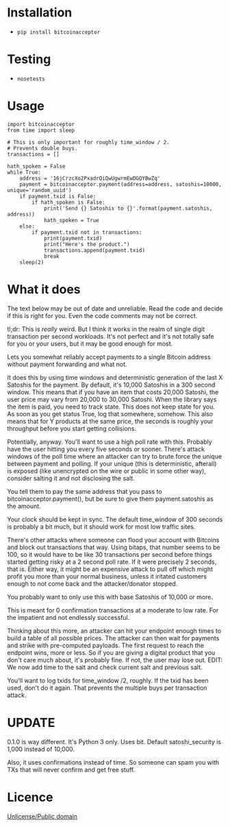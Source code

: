 # Installation

* `pip install bitcoinacceptor`

# Testing

* `nosetests`

# Usage

```
import bitcoinacceptor
from time import sleep

# This is only important for roughly time_window / 2.
# Prevents double buys.
transactions = []

hath_spoken = False
while True:
    address = '16jCrzcXo2PxadrQiQwUgwrmEwDGQYBwZq'
    payment = bitcoinacceptor.payment(address=address, satoshis=10000, unique='random_uuid')
    if payment.txid is False:
        if hath_spoken is False:
            print('Send {} Satoshis to {}'.format(payment.satoshis, address))
            hath_spoken = True
    else:
        if payment.txid not in transactions:
            print(payment.txid)
            print("Here's the product.")
            transactions.append(payment.txid)
            break
    sleep(2)
```

# What it does

The text below may be out of date and unreliable. Read the code and decide if this is right for you. Even the code comments may not be correct.

tl;dr: This is *really* weird. But I think it works in the realm of single digit transaction per second workloads. It's not perfect and it's not totally safe for you or your users, but it may be good enough for most.

Lets you somewhat reliably accept payments to a single Bitcoin address without payment forwarding and what not.

It does this by using time windows and deterministic generation of the last X Satoshis for the payment. By default, it's 10,000 Satoshis in a 300 second window. This means that if you have an item that costs 20,000 Satoshi, the user price may vary from 20,000 to 30,000 Satoshi. When the library says the item is paid, you need to track state. This does not keep state for you. As soon as you get status True, log that somewhere, somehow. This also means that for Y products at the same price, the seconds is roughly your throughput before you start getting collisions.

Potentially, anyway. You'll want to use a high poll rate with this. Probably have the user hitting you every five seconds or sooner. There's attack windows of the poll time where an attacker can try to brute force the unique between payment and polling. If your unique (this is deterministic, afterall) is exposed (like unencrypted on the wire or public in some other way), consider salting it and not disclosing the salt.

You tell them to pay the same address that you pass to bitcoinacceptor.payment(), but be sure to give them payment.satoshis as the amount.

Your clock should be kept in sync. The default time_window of 300 seconds is probably a bit much, but it should work for most low traffic sites.

There's other attacks where someone can flood your account with Bitcoins and block out transactions that way. Using bitaps, that number seems to be 100, so it would have to be like 30 transactions per second before things started getting risky at a 2 second poll rate. If it were precisely 2 seconds, that is. Either way, it might be an expensive attack to pull off which might profit you more than your normal business, unless it iritated customers enough to not come back and the attacker/donator stopped.

You probably want to only use this with base Satoshis of 10,000 or more.

This is meant for 0 confirmation transactions at a moderate to low rate. For the impatient and not endlessly successful.

Thinking about this more, an attacker can hit your endpoint enough times to build a table of all possible prices. The attacker can then wait for payments and strike with pre-computed payloads. The first request to reach the endpoint wins, more or less. So if you are giving a digital product that you don't care much about, it's probably fine. If not, the user may lose out. EDIT: We now add time to the salt and check current salt and previous salt.

You'll want to log txids for time_window /2, roughly. If the txid has been used, don't do it again. That prevents the multiple buys per transaction attack.

# UPDATE

0.1.0 is way different. It's Python 3 only. Uses bit. Default satoshi_security is 1,000 instead of 10,000.

Also, it uses confirmations instead of time. So someone can spam you with TXs that will never confirm and get free stuff.

# Licence

[Unlicense/Public domain](LICENSE.txt)
